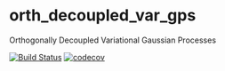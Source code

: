 # orth_decoupled_var_gps
Orthogonally Decoupled Variational Gaussian Processes 

[![Build Status](https://travis-ci.org/hughsalimbeni/orth_decoupled_var_gps.svg?branch=master)](https://travis-ci.org/hughsalimbeni/orth_decoupled_var_gps)
[![codecov](https://codecov.io/gh/hughsalimbeni/orth_decoupled_var_gps/branch/master/graph/badge.svg)](https://codecov.io/gh/hughsalimbeni/orth_decoupled_var_gps)
